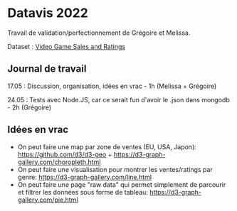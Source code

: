 # Datavis 2022
Travail de validation/perfectionnement de Grégoire et Melissa.

Dataset : [Video Game Sales and Ratings](https://www.kaggle.com/datasets/kendallgillies/video-game-sales-and-ratings)

## Journal de travail

17.05 : Discussion, organisation, idées en vrac - 1h (Melissa + Grégoire)

24.05 : Tests avec Node.JS, car ce serait fun d'avoir le .json dans mongodb - 2h (Grégoire)

## Idées en vrac
 - On peut faire une map par zone de ventes (EU, USA, Japon): https://github.com/d3/d3-geo + https://d3-graph-gallery.com/choropleth.html
 - On peut faire une visualisation pour montrer les ventes/ratings par genre: https://d3-graph-gallery.com/line.html
 - On peut faire une page "raw data" qui permet simplement de parcourir et filtrer les données sous forme de tableau: https://d3-graph-gallery.com/pie.html
